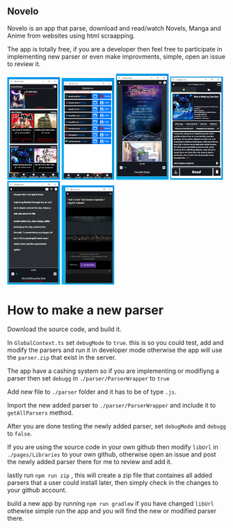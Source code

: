 ## Novelo

Novelo is an app that parse, download and read/watch Novels, Manga and Anime from websites using html scraapping.

The app is totally free, if you are a developer then feel free to participate in implementing new parser or even make improvments, simple, open an issue to review it.
<p class="flex">
<img width="24%" src="https://raw.githubusercontent.com/1-AlenToma/Novelo/main/Screenshots/Screenshot_20240225-062658_Novelo.png" />
<img width="24%"  src="https://raw.githubusercontent.com/1-AlenToma/Novelo/main/Screenshots/Screenshot_20240225-062719_Novelo.png" />
<img width="24%" src="https://raw.githubusercontent.com/1-AlenToma/Novelo/main/Screenshots/Screenshot_20240225-062742_Novelo.png" />
<img width="24%" src="https://raw.githubusercontent.com/1-AlenToma/Novelo/main/Screenshots/7.png" />
<img width="24%" src="https://raw.githubusercontent.com/1-AlenToma/Novelo/main/Screenshots/5.PNG" />
<img width="24%" src="https://raw.githubusercontent.com/1-AlenToma/Novelo/main/Screenshots/6.PNG" />
</p>

# How to make a new parser

Download the source code, and build it.

In `GlobalContext.ts` set `debugMode` to `true`. this is so you could test, add and modify the parsers and run it in developer mode otherwise the app will use the `parser.zip` that exist in the server.

The app have a cashing system so if you are implementing or modifiyng a parser then set `debugg` in `./parser/ParserWrapper` to `true`

Add new file to `./parser` folder and it has to be of type `.js`.

Import the new added parser to `./parser/ParserWrapper` and include it to `getAllParsers` method.

After you are done testing the newly added parser, set `debugMode` and `debugg` to `false`.

If you are using the source code in your own github then modify `libUrl` in `./pages/Libraries` to your own github, otherwise open an issue and post the newly added parser there for me to review and add it.

lastly run `npm run zip` , this will create a zip file that containes all added parsers that a user could install later, then simply check in the changes to your github account.

build a new app by running `npm run gradlew` if you have changed `libUrl` othewise simple run the app and you will find the new or modified parser there.

